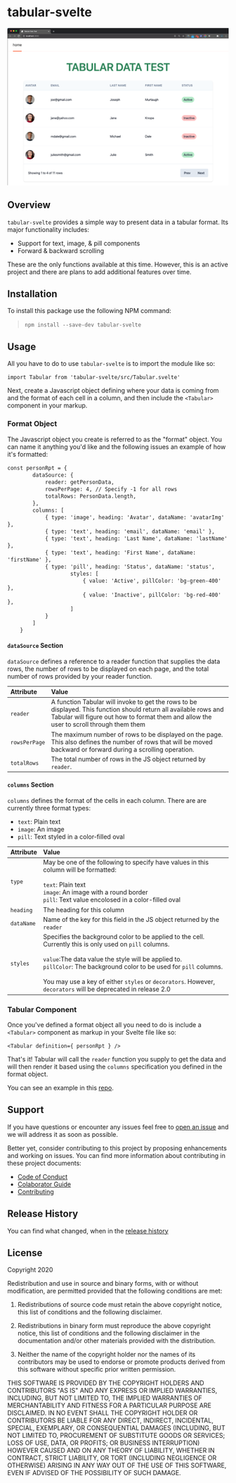 # tabular-svelte

![Tabular Screenshot](./docs/tabular_demo_screenshot.png)
## Overview

`tabular-svelte` provides a simple way to present data in a tabular format.
Its major functionality includes:

- Support for text, image, & pill components
- Forward & backward scrolling

These are the only functions available at this time. However, this is an 
active project and there are plans to add additional features over time.

## Installation

To install this package use the following NPM command:
> `npm install --save-dev tabular-svelte`

## Usage

All you  have to do to use `tabular-svelte` is to import the module like so:
```
import Tabular from 'tabular-svelte/src/Tabular.svelte'
```

Next, create a
Javascript object defining where your data is coming from and 
the format of each cell in a column, and then include the `<Tabular>`
component in your markup.

### Format Object

The Javascript object you create is referred to as the "format"
object. You can name it anything you'd like and the following issues
an example of how it's formatted:
```
const personRpt = {
		dataSource: {
			reader: getPersonData,
			rowsPerPage: 4, // Specify -1 for all rows
			totalRows: PersonData.length,
		},
		columns: [
			{ type: 'image', heading: 'Avatar', dataName: 'avatarImg' },
			{ type: 'text', heading: 'email', dataName: 'email' },
			{ type: 'text', heading: 'Last Name', dataName: 'lastName' },
			{ type: 'text', heading: 'First Name', dataName: 'firstName' },
			{ type: 'pill', heading: 'Status', dataName: 'status',
					styles: [ 
						{ value: 'Active', pillColor: 'bg-green-400' },
						{ value: 'Inactive', pillColor: 'bg-red-400' },
					]
			}
		]
	}
```

#### `dataSource` Section
`dataSource` defines a reference to a reader function that 
supplies the data rows, the number of rows to be displayed on 
each page, and the total number of rows provided by your reader 
function.

| Attribute | Value |
|:----------|:------|
| `reader`      | A function Tabular will invoke to get the rows to be displayed. This function should return all available rows and Tabular will figure out how to format them and allow the user to scroll through them them |
| `rowsPerPage` | The maximum number of rows to be displayed on the page. This also defines the number of rows that will be moved backward or forward during a scrolling operation. |
| `totalRows`   | The total number of rows in the JS object returned by `reader`. |

#### `columns` Section 
`columns` defines the format of the cells in each column. There are
are currently three format types:

- `text`: Plain text
- `image`: An image
- `pill`: Text styled in a color-filled oval

| Attribute      | Value |
|:---------------|:------|
| `type`         | May be one of the following to specify have values in this column will be formatted:<br/><br/>`text`: Plain text<br/>`image`: An image with a round border<br/>`pill`: Text value encolosed in a color-filled oval |
| `heading`      | The heading for this column |
| `dataName`     | Name of the key for this field in the JS object returned by the `reader` |
| `styles`   | Specifies the background color to be applied to the cell. Currently this is only used on `pill` columns.<br/><br/>`value`:The data value the style will be applied to.<br/>`pillColor`: The background color to be used for `pill` columns. <br/><br/>You may use a key of either `styles` or `decorators`. However, `decorators` will be deprecated in release 2.0 |

### Tabular Component

Once you've defined a format object all you need to do is include a
`<Tabular>` component as markup in your Svelte file like so:

```
<Tabular definition={ personRpt } />
```

That's it! Tabular will call the `reader` function you supply to get the data
and will then render it based using the `columns` specification you defined
in the format object. 

You can see an example in this [repo](https://github.com/jdmedlock/tabular-svelte-test).
## Support

If you have questions or encounter any issues feel free to 
[open an issue](https://github.com/jdmedlock/tabular-svelte/issues) and we will address it as soon as possible. 

Better yet, consider contributing to this project by proposing enhancements
and working on issues. You can find more information about contributing in
these project documents:

- [Code of Conduct](./docs/CODE_OF_CONDUCT.md)
- [Colaborator Guide](./docs/COLLABORATOR_GUIDE.md)
- [Contributing](./docs/CONTRIBUTING.md)

## Release History

You can find what changed, when in the [release history](./docs/RELEASE_HISTORY.md) 
## License

Copyright 2020 <COPYRIGHT Jim D. Medlock>

Redistribution and use in source and binary forms, with or without modification, are permitted provided that the following conditions are met:

1. Redistributions of source code must retain the above copyright notice, this list of conditions and the following disclaimer.

2. Redistributions in binary form must reproduce the above copyright notice, this list of conditions and the following disclaimer in the documentation and/or other materials provided with the distribution.

3. Neither the name of the copyright holder nor the names of its contributors may be used to endorse or promote products derived from this software without specific prior written permission.

THIS SOFTWARE IS PROVIDED BY THE COPYRIGHT HOLDERS AND CONTRIBUTORS "AS IS" AND ANY EXPRESS OR IMPLIED WARRANTIES, INCLUDING, BUT NOT LIMITED TO, THE IMPLIED WARRANTIES OF MERCHANTABILITY AND FITNESS FOR A PARTICULAR PURPOSE ARE DISCLAIMED. IN NO EVENT SHALL THE COPYRIGHT HOLDER OR CONTRIBUTORS BE LIABLE FOR ANY DIRECT, INDIRECT, INCIDENTAL, SPECIAL, EXEMPLARY, OR CONSEQUENTIAL DAMAGES (INCLUDING, BUT NOT LIMITED TO, PROCUREMENT OF SUBSTITUTE GOODS OR SERVICES; LOSS OF USE, DATA, OR PROFITS; OR BUSINESS INTERRUPTION) HOWEVER CAUSED AND ON ANY THEORY OF LIABILITY, WHETHER IN CONTRACT, STRICT LIABILITY, OR TORT (INCLUDING NEGLIGENCE OR OTHERWISE) ARISING IN ANY WAY OUT OF THE USE OF THIS SOFTWARE, EVEN IF ADVISED OF THE POSSIBILITY OF SUCH DAMAGE.